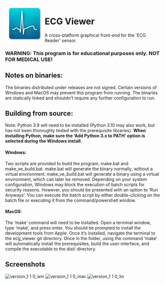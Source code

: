 <img src="icon/icon.png" width="128" height="128" align=left> 

# ECG Viewer

A cross-platform graphical front-end for the 'ECG Reader' sensor.

### **WARNING**: This program is for educational purposes only. NOT FOR MEDICAL USE!



## Notes on binaries:
The binaries distributed under releases are not signed. Certain versions of Windows and MacOS may prevent this program from running. The binaries are statically linked and shouldn't require any further configuration to run.

## Building from source:

Note: Python 3.9 will need to be installed (Python 3.10 may also work, but has not been thoroughly tested with the prerequisite libraries). **When installing Python, make sure the ‘Add Python 3.x to PATH’ option is selected during the Windows install.**

#### Windows:
Two scripts are provided to build the program, make.bat and make_ve_build.bat. make.bat will generate the binary normally, without a virtual environment. make_ve_build.bat will generate a binary using a virtual environment, which can later be removed. Depending on your system configuration, Windows may block the execution of batch scripts for security reasons. However, you should be presented with an option to ‘Run Anyways’. You can execute the batch script by either double-clicking on the batch file or executing it from the command/powershell window. 

#### MacOS:
The ‘make’ command will need to be installed. Open a terminal window, type ‘make’, and press enter. You should be prompted to install the development tools from Apple. Once it’s installed, navigate the terminal to the ecg_viewer git directory. Once in the folder, using the command ‘make’ will automatically install the prerequisites, build the user-interface, and compile the executable to the dist/ directory. 

## Screenshots
![version_1 1 0_win](https://user-images.githubusercontent.com/64606561/182402522-b2fe3eff-01d4-4bc9-ad85-041b43a4a084.png)
![version_1 1 0_mac](https://user-images.githubusercontent.com/64606561/182402519-286e66b4-ecd2-485e-ac6f-dc65fa093e31.png)
![version_1 1 0_lin](https://user-images.githubusercontent.com/64606561/182402518-d9b7552e-01ac-4c81-8674-1c34a27f5348.png)




